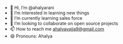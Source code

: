 - 👋 Hi, I’m @ahalyarani
- 👀 I’m interested in learning new things
- 🌱 I’m currently learning sales force
- 💞️ I’m looking to collaborate on open source projects
- 📫 How to reach me ahalyavajja9@gmail.com
- 😄 Pronouns: Ahalya

<!---
ahalyarani/ahalyarani is a ✨ special ✨ repository because its `README.md` (this file) appears on your GitHub profile.
You can click the Preview link to take a look at your changes.
--->
